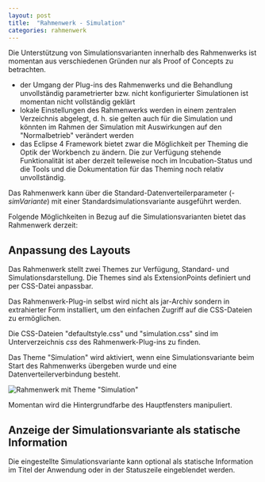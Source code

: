 ```yaml
---
layout: post
title:  "Rahmenwerk - Simulation"
categories: rahmenwerk
---
```


Die Unterstützung von Simulationsvarianten innerhalb des Rahmenwerks ist momentan aus
verschiedenen Gründen nur als Proof of Concepts zu betrachten.

- der Umgang der Plug-ins des Rahmenwerks und die Behandlung unvollständig 
  parametrierter bzw. nicht konfigurierter Simulationen ist momentan nicht
  vollständig geklärt
- lokale Einstellungen des Rahmenwerks werden in einem zentralen Verzeichnis
  abgelegt, d. h. sie gelten auch für die Simulation und könnten im Rahmen der Simulation
  mit Auswirkungen auf den "Normalbetrieb" verändert werden
- das Eclipse 4 Framework bietet zwar die Möglichkeit per Theming die Optik der Workbench
  zu ändern. Die zur Verfügung stehende Funktionalität ist aber derzeit teileweise
  noch im Incubation-Status und die Tools und die Dokumentation für das Theming noch
  relativ unvollständig.
  
Das Rahmenwerk kann über die Standard-Datenverteilerparameter (*-simVariante*) mit einer
Standardsimulationsvariante ausgeführt werden.
  
Folgende Möglichkeiten in Bezug auf die Simulationsvarianten bietet das Rahmenwerk
derzeit:

## Anpassung des Layouts

Das Rahmenwerk stellt zwei Themes zur Verfügung, Standard- und Simulationsdarstellung.
Die Themes sind als ExtensionPoints definiert und per CSS-Datei anpassbar.

Das Rahmenwerk-Plug-in selbst wird nicht als jar-Archiv sondern in extrahierter
Form installiert, um den einfachen Zugriff auf die CSS-Dateien zu ermöglichen. 

Die CSS-Dateien "defaultstyle.css" und "simulation.css" sind im Unterverzeichnis
*css* des Rahmenwerk-Plug-ins zu finden.

Das Theme "Simulation" wird aktiviert, wenn eine Simulationsvariante beim Start des 
Rahmenwerks übergeben wurde und eine Datenverteilerverbindung besteht. 

![Rahmenwerk mit Theme "Simulation"]({{site.baseurl}}/assets/css_simulation.png) 

Momentan wird die Hintergrundfarbe des Hauptfensters manipuliert.

## Anzeige der Simulationsvariante als statische Information

Die eingestellte Simulationsvariante kann optional als statische Information im Titel der
Anwendung oder in der Statuszeile eingeblendet werden.

